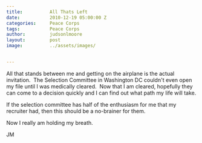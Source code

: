 ```yaml
---
title:			All Thats Left
date:			2010-12-19 05:00:00 Z
categories:		Peace Corps
tags:			Peace Corps
author:			judsonlmoore
layout:			post
image:			../assets/images/


---
```


All that stands between me and getting on the airplane is the actual invitation.  The Selection Committee in Washington DC couldn't even open my file until I was medically cleared.  Now that I am cleared, hopefully they can come to a decision quickly and I can find out what path my life will take.

If the selection committee has half of the enthusiasm for me that my recruiter had, then this should be a no-brainer for them.

Now I really am holding my breath.

JM
